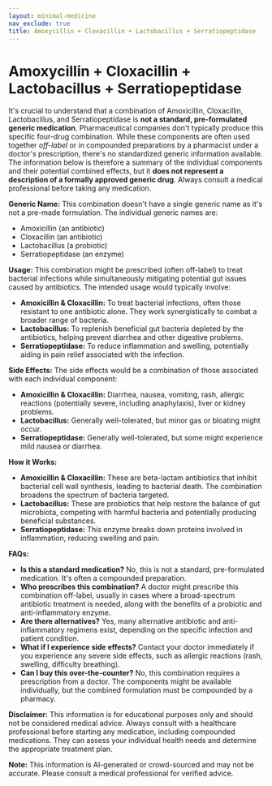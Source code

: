 ```yaml
---
layout: minimal-medicine
nav_exclude: true
title: Amoxycillin + Cloxacillin + Lactobacillus + Serratiopeptidase
---
```


# Amoxycillin + Cloxacillin + Lactobacillus + Serratiopeptidase

It's crucial to understand that a combination of Amoxicillin, Cloxacillin, Lactobacillus, and Serratiopeptidase is **not a standard, pre-formulated generic medication**.  Pharmaceutical companies don't typically produce this specific four-drug combination.  While these components are often used together *off-label* or in compounded preparations by a pharmacist under a doctor's prescription, there's no standardized generic information available.  The information below is therefore a summary of the individual components and their potential combined effects, but it **does not represent a description of a formally approved generic drug**.  Always consult a medical professional before taking any medication.


**Generic Name:**  This combination doesn't have a single generic name as it's not a pre-made formulation. The individual generic names are:

* Amoxicillin (an antibiotic)
* Cloxacillin (an antibiotic)
* Lactobacillus (a probiotic)
* Serratiopeptidase (an enzyme)

**Usage:**  This combination might be prescribed (often off-label) to treat bacterial infections while simultaneously mitigating potential gut issues caused by antibiotics.  The intended usage would typically involve:

* **Amoxicillin & Cloxacillin:** To treat bacterial infections, often those resistant to one antibiotic alone.  They work synergistically to combat a broader range of bacteria.
* **Lactobacillus:** To replenish beneficial gut bacteria depleted by the antibiotics, helping prevent diarrhea and other digestive problems.
* **Serratiopeptidase:** To reduce inflammation and swelling, potentially aiding in pain relief associated with the infection.


**Side Effects:** The side effects would be a combination of those associated with each individual component:

* **Amoxicillin & Cloxacillin:** Diarrhea, nausea, vomiting, rash, allergic reactions (potentially severe, including anaphylaxis), liver or kidney problems.
* **Lactobacillus:** Generally well-tolerated, but minor gas or bloating might occur.
* **Serratiopeptidase:** Generally well-tolerated, but some might experience mild nausea or diarrhea.


**How it Works:**

* **Amoxicillin & Cloxacillin:** These are beta-lactam antibiotics that inhibit bacterial cell wall synthesis, leading to bacterial death.  The combination broadens the spectrum of bacteria targeted.
* **Lactobacillus:** These are probiotics that help restore the balance of gut microbiota, competing with harmful bacteria and potentially producing beneficial substances.
* **Serratiopeptidase:** This enzyme breaks down proteins involved in inflammation, reducing swelling and pain.


**FAQs:**

* **Is this a standard medication?** No, this is not a standard, pre-formulated medication. It's often a compounded preparation.
* **Who prescribes this combination?**  A doctor might prescribe this combination off-label, usually in cases where a broad-spectrum antibiotic treatment is needed, along with the benefits of a probiotic and anti-inflammatory enzyme.
* **Are there alternatives?**  Yes, many alternative antibiotic and anti-inflammatory regimens exist, depending on the specific infection and patient condition.
* **What if I experience side effects?** Contact your doctor immediately if you experience any severe side effects, such as allergic reactions (rash, swelling, difficulty breathing).
* **Can I buy this over-the-counter?** No, this combination requires a prescription from a doctor.  The components might be available individually, but the combined formulation must be compounded by a pharmacy.


**Disclaimer:** This information is for educational purposes only and should not be considered medical advice.  Always consult with a healthcare professional before starting any medication, including compounded medications.  They can assess your individual health needs and determine the appropriate treatment plan.


**Note:** This information is AI-generated or crowd-sourced and may not be accurate. Please consult a medical professional for verified advice.